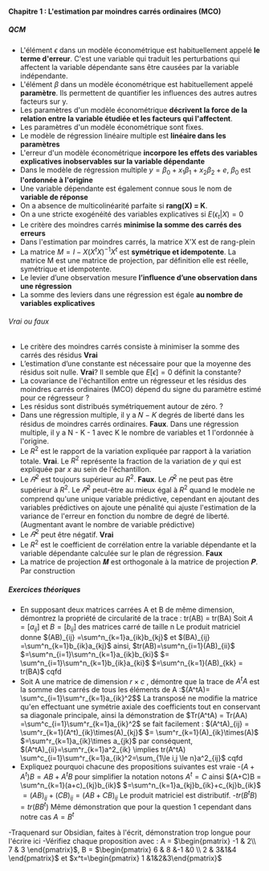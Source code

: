 #### Chapitre 1 : L'estimation par moindres carrés ordinaires (MCO)

##### QCM
- L'élément $\epsilon$ dans un modèle économétrique est habituellement appelé **le terme d'erreur**. C'est une variable qui traduit les perturbations qui affectent la variable dépendante sans être causées par la variable indépendante.
- L'élément $\beta$ dans un modèle économétrique est habituellement appelé **paramètre**. Ils permettent de quantifier les influences des autres autres facteurs sur y. 
- Les paramètres d'un modèle économétrique **décrivent la force de la relation entre la variable étudiée et les facteurs qui l'affectent**. 
- Les paramètres d'un modèle économétrique sont fixes. 
- Le modèle de régression linéaire multiple est **linéaire dans les paramètres**
- L'erreur d'un modèle économétrique **incorpore les effets des variables explicatives inobservables sur la variable dépendante**
- Dans le modèle de régression multiple $y=\beta_{0} + x_{1}\beta_{1}+x_{2}\beta_{2}+e$, $\beta_{0}$ est **l'ordonnée à l'origine**
- Une variable dépendante est également connue sous le nom de **variable de réponse**
- On a absence de multicolinéarité parfaite si **rang(X) = K**.
- On a une stricte exogénéité des variables explicatives si $E(\epsilon_{t}|X) =0$
- Le critère des moindres carrés **minimise la somme des carrés des erreurs**
- Dans l'estimation par moindres carrés, la matrice X'X est de rang-plein
- La matrice $M = I - X(X^tX)^{-1}X^t$  est **symétrique et idempotente**. La matrice M est une matrice de projection, par définition elle est réelle, symétrique et idempotente.
- Le levier d’une observation mesure **l’influence d’une observation dans une régression**
- La somme des leviers dans une régression est égale **au nombre de variables explicatives**


###### Vrai ou faux
- Le critère des moindres carrés consiste à minimiser la somme des carrés des résidus
**Vrai**
- L’estimation d’une constante est nécessaire pour que la moyenne des résidus soit nulle.
**Vrai**? Il semble que $E[\epsilon]=0$ définit la constante?
- La covariance de l'échantillon entre un régresseur et les résidus des moindres carrés ordinaires (MCO) dépend du signe du paramètre estimé pour ce régresseur
?
- Les résidus sont distribués symétriquement autour de zéro.
?
- Dans une régression multiple, il y a 𝑁 − 𝐾 degrés de liberté dans les résidus de moindres carrés ordinaires.
**Faux**. Dans une régression multiple, il y a N - K - 1 avec K le nombre de variables et 1 l'ordonnée à l'origine.
- Le $R^2$ est le rapport de la variation expliquée par rapport à la variation totale.
**Vrai**. Le $R^2$ représente la fraction de la variation de $y$ qui est expliquée par $x$ au sein de l'échantillon. 
- Le $\bar{𝑅}^2$ est toujours supérieur au $R^2$.
**Faux**. Le  $\bar{𝑅}^2$ ne peut pas être supérieur à $R^2$. Le $\bar{𝑅}^2$ peut-être au mieux égal à $R^2$ quand le modèle ne comprend qu'une unique variable prédictive, cependant en ajoutant des variables prédictives on ajoute une pénalité qui ajuste l'estimation de la variance de l'erreur en fonction du nombre de degré de liberté. (Augmentant avant le nombre de variable prédictive)
- Le  $\bar{𝑅}^2$ peut être négatif.
**Vrai**
- Le $R^2$ est le coefficient de corrélation entre la variable dépendante et la variable dépendante calculée sur le plan de régression.
**Faux**
- La matrice de projection 𝑴 est orthogonale à la matrice de projection 𝑷.
Par construction

##### Exercices théoriques
- En supposant deux matrices carrées A et B de même dimension, démontrez la propriété de circularité de la trace : tr(AB) = tr(BA)
Soit $A = [a_{ij}]$ et $B =[b_{ij}]$ des matrices carré de taille n
Le produit matriciel donne $(AB)_{ij} =\sum^n_{k=1}a_{ik}b_{kj}$ et  $(BA)_{ij} =\sum^n_{k=1}b_{ik}a_{kj}$ ainsi, $tr(AB)=\sum^n_{i=1}(AB)_{ii}$
$=\sum^n_{i=1}\sum^n_{k=1}a_{ik}b_{ki}$
$= \sum^n_{i=1}\sum^n_{k=1}b_{ik}a_{ki}$
$=\sum^n_{k=1}(AB)_{kk} = tr(BA)$ cqfd
- Soit A une matrice de dimension $r \times c$ , démontre que la trace de $A^tA$ est la somme des carrés de tous les éléments de A  :$(A^tA)= \sum^c_{i=1}\sum^r_{k=1}a_{ik}^2$$ 
La transposé ne modifie la matrice qu'en effectuant une symétrie axiale des coefficients tout en conservant sa diagonale principale, ainsi la démonstration de  $Tr(A^tA) = Tr(AA) =\sum^c_{i=1}\sum^r_{k=1}a_{ik}^2$ se fait facilement : 
$(A^tA)_{ij} = \sum^r_{k=1}(A^t)_{ik}\times(A)_{kj}$
$= \sum^r_{k=1}(A)_{ik}\times(A)$
$=\sum^r_{k=1}a_{ik}\times a_{jk}$
par conséquent, $(A^tA)_{ii}=\sum^r_{k=1}a^2_{ik} \implies tr(A^tA) \sum^c_{i=1}\sum^r_{k=1}a_{ik}^2=\sum_{1\le i,j \le n}a^2_{ij}$ cqfd
- Expliquez pourquoi chacune des propositions suivantes est vraie
-$(A+A^t)B = AB+ A^tB$
pour simplifier la notation notons $A^t = C$ ainsi 
$(A+C)B = \sum^n_{k=1}(a+c)_{kj}b_{ik}$
$=\sum^n_{k=1}a_{kj}b_{ik}+c_{kj}b_{ik}$ 
$=(AB)_{ij}+(CB)_{ij}=(AB+CB)_{ij}$ 
Le produit matriciel est distributif.
-$tr(B^tB)=tr(BB^t)$ 
Même démonstration que pour la question 1 cependant dans notre cas $A=B^t$ 

-Traquenard sur Obsidian, faites à l'écrit, démonstration trop longue pour l'écrire ici
-Vérifiez chaque proposition avec : A = $\begin{pmatrix} -1 & 2\\ 7 & 3  \end{pmatrix}$, B = $\begin{pmatrix} 6 & 8 &-1 &0 \\ 2 & 3&1&4 \end{pmatrix}$ et $x^t=\begin{pmatrix} 1 &1&2&3\end{pmatrix}$
